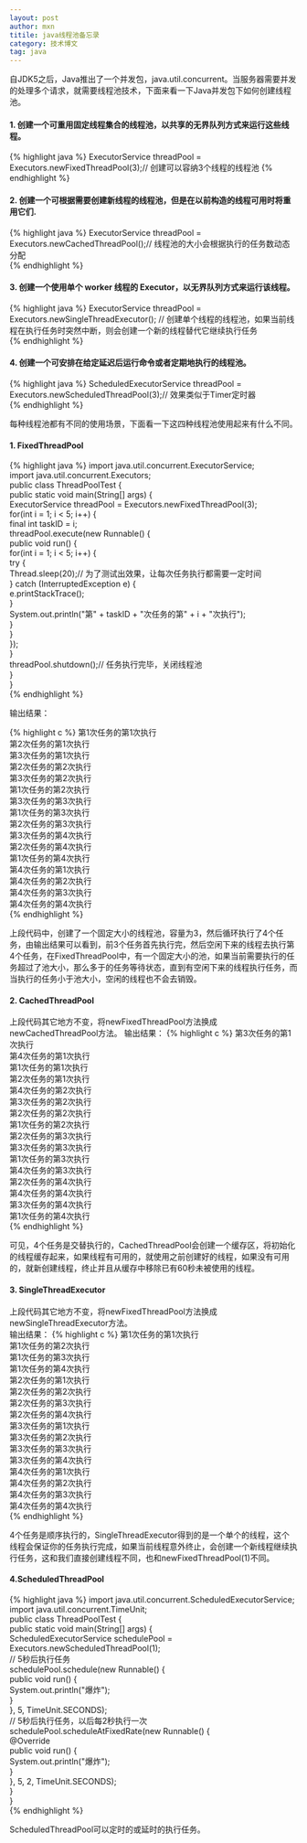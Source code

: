 ```yaml
---
layout: post
author: mxn
titile: java线程池备忘录
category: 技术博文
tag: java
---
```


自JDK5之后，Java推出了一个并发包，java.util.concurrent。当服务器需要并发的处理多个请求，就需要线程池技术，下面来看一下Java并发包下如何创建线程池。

#### 1.  创建一个可重用固定线程集合的线程池，以共享的无界队列方式来运行这些线程。
{% highlight java %}
ExecutorService threadPool = Executors.newFixedThreadPool(3);// 创建可以容纳3个线程的线程池
{% endhighlight %}


#### 2. 创建一个可根据需要创建新线程的线程池，但是在以前构造的线程可用时将重用它们.
{% highlight java %}
ExecutorService threadPool = Executors.newCachedThreadPool();// 线程池的大小会根据执行的任务数动态分配  
{% endhighlight %}

#### 3. 创建一个使用单个 worker 线程的 Executor，以无界队列方式来运行该线程。
{% highlight java %}
ExecutorService threadPool = Executors.newSingleThreadExecutor();
// 创建单个线程的线程池，如果当前线程在执行任务时突然中断，则会创建一个新的线程替代它继续执行任务   
{% endhighlight %}

#### 4. 创建一个可安排在给定延迟后运行命令或者定期地执行的线程池。
{% highlight java %}
ScheduledExecutorService threadPool = Executors.newScheduledThreadPool(3);// 效果类似于Timer定时器  
{% endhighlight %}

 <!-- more -->
  每种线程池都有不同的使用场景，下面看一下这四种线程池使用起来有什么不同。
  
####  1. FixedThreadPool
{% highlight java %}
import java.util.concurrent.ExecutorService;  
import java.util.concurrent.Executors;  
public class ThreadPoolTest {  
    public static void main(String[] args) {  
        ExecutorService threadPool = Executors.newFixedThreadPool(3);  
        for(int i = 1; i < 5; i++) {  
            final int taskID = i;  
            threadPool.execute(new Runnable() {  
                public void run() {  
                    for(int i = 1; i < 5; i++) {  
                        try {  
                            Thread.sleep(20);// 为了测试出效果，让每次任务执行都需要一定时间  
                        } catch (InterruptedException e) {  
                            e.printStackTrace();  
                        }  
                        System.out.println("第" + taskID + "次任务的第" + i + "次执行");  
                    }  
                }  
            });  
        }  
        threadPool.shutdown();// 任务执行完毕，关闭线程池  
    }  
}  
{% endhighlight %}

  输出结果：
  
{% highlight c %}
第1次任务的第1次执行  
第2次任务的第1次执行  
第3次任务的第1次执行  
第2次任务的第2次执行  
第3次任务的第2次执行  
第1次任务的第2次执行  
第3次任务的第3次执行  
第1次任务的第3次执行  
第2次任务的第3次执行  
第3次任务的第4次执行  
第2次任务的第4次执行  
第1次任务的第4次执行  
第4次任务的第1次执行  
第4次任务的第2次执行  
第4次任务的第3次执行  
第4次任务的第4次执行  
{% endhighlight %}

上段代码中，创建了一个固定大小的线程池，容量为3，然后循环执行了4个任务，由输出结果可以看到，前3个任务首先执行完，然后空闲下来的线程去执行第4个任务，在FixedThreadPool中，有一个固定大小的池，如果当前需要执行的任务超过了池大小，那么多于的任务等待状态，直到有空闲下来的线程执行任务，而当执行的任务小于池大小，空闲的线程也不会去销毁。


####  2. CachedThreadPool

上段代码其它地方不变，将newFixedThreadPool方法换成newCachedThreadPool方法。
输出结果：
{% highlight c %}
第3次任务的第1次执行  
第4次任务的第1次执行  
第1次任务的第1次执行  
第2次任务的第1次执行  
第4次任务的第2次执行  
第3次任务的第2次执行  
第2次任务的第2次执行  
第1次任务的第2次执行  
第2次任务的第3次执行  
第3次任务的第3次执行  
第1次任务的第3次执行  
第4次任务的第3次执行  
第2次任务的第4次执行  
第4次任务的第4次执行  
第3次任务的第4次执行  
第1次任务的第4次执行  
{% endhighlight %}

 可见，4个任务是交替执行的，CachedThreadPool会创建一个缓存区，将初始化的线程缓存起来，如果线程有可用的，就使用之前创建好的线程，如果没有可用的，就新创建线程，终止并且从缓存中移除已有60秒未被使用的线程。

#### 3. SingleThreadExecutor        
 上段代码其它地方不变，将newFixedThreadPool方法换成newSingleThreadExecutor方法。       
       输出结果：
{% highlight c %}
第1次任务的第1次执行  
第1次任务的第2次执行  
第1次任务的第3次执行  
第1次任务的第4次执行  
第2次任务的第1次执行  
第2次任务的第2次执行  
第2次任务的第3次执行  
第2次任务的第4次执行  
第3次任务的第1次执行  
第3次任务的第2次执行  
第3次任务的第3次执行  
第3次任务的第4次执行  
第4次任务的第1次执行  
第4次任务的第2次执行  
第4次任务的第3次执行  
第4次任务的第4次执行  
{% endhighlight %}

 4个任务是顺序执行的，SingleThreadExecutor得到的是一个单个的线程，这个线程会保证你的任务执行完成，如果当前线程意外终止，会创建一个新线程继续执行任务，这和我们直接创建线程不同，也和newFixedThreadPool(1)不同。

#### 4.ScheduledThreadPool 
 
 {% highlight java  %}
 import java.util.concurrent.ScheduledExecutorService;  
import java.util.concurrent.TimeUnit;  
public class ThreadPoolTest {  
    public static void main(String[] args) {  
        ScheduledExecutorService schedulePool = Executors.newScheduledThreadPool(1);  
        // 5秒后执行任务  
        schedulePool.schedule(new Runnable() {  
            public void run() {  
                System.out.println("爆炸");  
            }  
        }, 5, TimeUnit.SECONDS);  
        // 5秒后执行任务，以后每2秒执行一次  
        schedulePool.scheduleAtFixedRate(new Runnable() {  
            @Override  
            public void run() {  
                System.out.println("爆炸");  
            }  
        }, 5, 2, TimeUnit.SECONDS);  
    }  
}  
{% endhighlight %}

  ScheduledThreadPool可以定时的或延时的执行任务。



